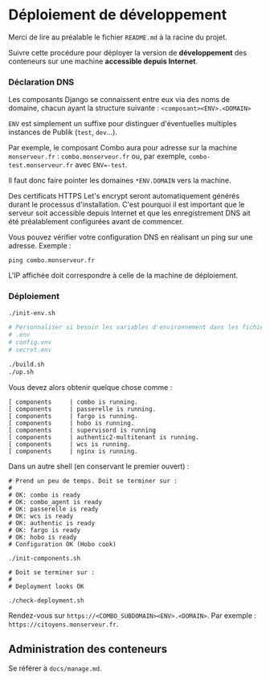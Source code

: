 # Déploiement de développement

Merci de lire au préalable le fichier `README.md` à la racine du projet.

Suivre cette procédure pour déployer la version de **développement** des conteneurs
sur une machine **accessible depuis Internet**.

### Déclaration DNS

Les composants Django se connaissent entre eux via des noms de domaine, chacun
ayant la structure suivante : `<composant><ENV>.<DOMAIN>`

`ENV` est simplement un suffixe pour distinguer d'éventuelles multiples instances
de Publik (`test`, `dev`...).

Par exemple, le composant Combo aura pour adresse sur la machine
`monserveur.fr` : `combo.monserveur.fr` ou, par exemple, `combo-test.monserveur.fr`
avec `ENV=-test`.

Il faut donc faire pointer les domaines `*ENV.DOMAIN` vers la machine.

Des certificats HTTPS Let's encrypt seront automatiquement générés durant le processus
d'installation. C'est pourquoi il est important que le serveur soit accessible
depuis Internet et que les enregistrement DNS ait été préalablement configurées
avant de commencer.

Vous pouvez vérifier votre configuration DNS en réalisant un ping sur une adresse. Exemple :

```
ping combo.monserveur.fr
```

L'IP affichée doit correspondre à celle de la machine de déploiement.

### Déploiement

```bash
./init-env.sh

# Personnaliser si besoin les variables d'environnement dans les fichiers suivants :
# .env
# config.env
# secret.env

./build.sh
./up.sh
```

Vous devez alors obtenir quelque chose comme :

```
[ components     | combo is running.
[ components     | passerelle is running.
[ components     | fargo is running.
[ components     | hobo is running.
[ components     | supervisord is running
[ components     | authentic2-multitenant is running.
[ components     | wcs is running.
[ components     | nginx is running.
```

Dans un autre shell (en conservant le premier ouvert) :

```
# Prend un peu de temps. Doit se terminer sur :
#
# OK: combo is ready
# OK: combo_agent is ready
# OK: passerelle is ready
# OK: wcs is ready
# OK: authentic is ready
# OK: fargo is ready
# OK: hobo is ready
# Configuration OK (Hobo cook)

./init-components.sh

# Doit se terminer sur :
#
# Deployment looks OK

./check-deployment.sh
```

Rendez-vous sur `https://<COMBO_SUBDOMAIN><ENV>.<DOMAIN>`. Par exemple :
`https://citoyens.monserveur.fr`.

## Administration des conteneurs

Se référer à `docs/manage.md`.
